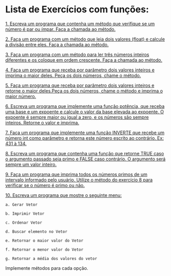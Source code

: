 # Lista de Exercícios com funções:

[1. Escreva um programa que contenha um método que verifique se um número é par ou ímpar. Faça a chamada ao método.](Ex_001)


[2. Faça um programa com um método que leia dois valores (float) e calcule a divisão entre eles. Faça a chamada ao método.](Ex_002)


[3. Faça um programa com um método para ler três números inteiros diferentes e os coloque em ordem crescente. Faça a chamada ao método.](Ex_003)


[4. Faça um programa que receba por parâmetro dois valores inteiros e imprima o maior deles. Peça os dois números, chame o método.](Ex_004)


[5. Faça um programa que receba por parâmetro dois valores inteiros e retorne o maior deles.Peça os dois números, chame o método e imprima o maior número.](Ex_005)


[6. Escreva um programa que implemente uma função potência, que receba uma base e um expoente e calcule o valor da base elevada ao expoente. O expoente é sempre maior ou igual a zero, e os números são sempre inteiros.
Retorne o valor e imprima.](Ex_006)


[7. Faça um programa que implemente uma função INVERTE que recebe um número int como parâmetro e retorna este número escrito ao contrário. Ex: 431 à 134.](Ex_007)


[8. Escreva um programa que contenha uma função que retorne TRUE caso o argumento passado seja primo e FALSE caso contrário. O argumento será sempre um valor inteiro.](Ex_008)


[9. Faça um programa que imprima todos os números primos de um intervalo informado pelo usuário. Utilize o método do exercício 8 para verificar se o número é primo ou não.](Ex_009)


[10. Escreva um programa que mostre o seguinte menu:](Ex_010)

    a. Gerar Vetor

    b. Imprimir Vetor

    c. Ordenar Vetor

    d. Buscar elemento no Vetor

    e. Retornar o maior valor do Vetor

    f. Retornar o menor valor do Vetor

    g. Retornar a média dos valores do vetor

Implemente métodos para cada opção.
